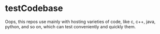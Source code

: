 # testCodebase

Oops, this repos use mainly with hosting varieties of code, like c, c++, java, python, and so on, which can test conveniently and quickly them.
